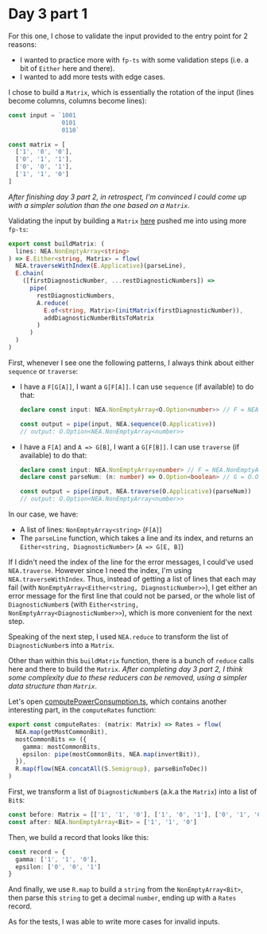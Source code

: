 # Day 3 part 1

For this one, I chose to validate the input provided to the entry point for 2 reasons:
* I wanted to practice more with `fp-ts` with some validation steps (i.e. a bit of `Either` here and there).
* I wanted to add more tests with edge cases.

I chose to build a `Matrix`, which is essentially the rotation of the input (lines become columns, columns become lines):

```ts
const input = `1001
               0101
               0110`

const matrix = [
  ['1', '0', '0'],
  ['0', '1', '1'],
  ['0', '0', '1'],
  ['1', '1', '0']
]
```

_After finishing day 3 part 2, in retrospect, I'm convinced I could come up with a simpler solution than the one based on a `Matrix`._

Validating the input by building a `Matrix` [here](../buildMatrix.ts) pushed me into using more `fp-ts`:

```ts
export const buildMatrix: (
  lines: NEA.NonEmptyArray<string>
) => E.Either<string, Matrix> = flow(
  NEA.traverseWithIndex(E.Applicative)(parseLine),
  E.chain(
    ([firstDiagnosticNumber, ...restDiagnosticNumbers]) =>
      pipe(
        restDiagnosticNumbers,
        A.reduce(
          E.of<string, Matrix>(initMatrix(firstDiagnosticNumber)),
          addDiagnosticNumberBitsToMatrix
        )
      )
  )
)
```

First, whenever I see one the following patterns, I always think about either `sequence` or `traverse`:
* I have a `F[G[A]]`, I want a `G[F[A]]`. I can use `sequence` (if available) to do that:
   ```ts
   declare const input: NEA.NonEmptyArray<O.Option<number>> // F = NEA.NonEmptyArray, G = O.Option, A = number

   const output = pipe(input, NEA.sequence(O.Applicative))
   // output: O.Option<NEA.NonEmptyArray<number>>
   ```
* I have a `F[A]` and `A => G[B]`, I want a `G[F[B]]`. I can use `traverse` (if available) to do that:
   ```ts
   declare const input: NEA.NonEmptyArray<number> // F = NEA.NonEmptyArray, A = number
   declare const parseNum: (n: number) => O.Option<boolean> // G = O.Option, B = boolean

   const output = pipe(input, NEA.traverse(O.Applicative)(parseNum))
   // output: O.Option<NEA.NonEmptyArray<number>>
   ```

In our case, we have:
* A list of lines: `NonEmptyArray<string>` (`F[A]`)
* The `parseLine` function, which takes a line and its index, and returns an `Either<string, DiagnosticNumber>` (`A => G[E, B]`)

If I didn't need the index of the line for the error messages, I could've used `NEA.traverse`. However since I need the index, I'm using `NEA.traverseWithIndex`. Thus, instead of getting a list of lines that each may fail (with `NonEmptyArray<Either<string, DiagnosticNumber>>`), I get either an error message for the first line that could not be parsed, or the whole list of `DiagnosticNumber`s (with `Either<string, NonEmptyArray<DiagnosticNumber>>`), which is more convenient for the next step.

Speaking of the next step, I used `NEA.reduce` to transform the list of `DiagnosticNumber`s into a `Matrix`.

Other than within this `buildMatrix` function, there is a bunch of `reduce` calls here and there to build the `Matrix`. _After completing day 3 part 2, I think some complexity due to these reducers can be removed, using a simpler data structure than `Matrix`_.

Let's open [computePowerConsumption.ts](./computePowerConsumption.ts), which contains another interesting part, in the `computeRates` function:

```ts
export const computeRates: (matrix: Matrix) => Rates = flow(
  NEA.map(getMostCommonBit),
  mostCommonBits => ({
    gamma: mostCommonBits,
    epsilon: pipe(mostCommonBits, NEA.map(invertBit)),
  }),
  R.map(flow(NEA.concatAll(S.Semigroup), parseBinToDec))
)
```

First, we transform a list of `DiagnosticNumber`s (a.k.a the `Matrix`) into a list of `Bit`s:

```ts
const before: Matrix = [['1', '1', '0'], ['1', '0', '1'], ['0', '1', '0']]
const after: NEA.NonEmptyArray<Bit> = ['1', '1', '0']
```

Then, we build a record that looks like this:

```ts
const record = {
  gamma: ['1', '1', '0'],
  epsilon: ['0', '0', '1']
}
```

And finally, we use `R.map` to build a `string` from the `NonEmptyArray<Bit>`, then parse this `string` to get a decimal `number`, ending up with a `Rates` record.

As for the tests, I was able to write more cases for invalid inputs.
